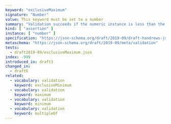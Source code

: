 ```yaml
---
keyword: "exclusiveMaximum"
signature: "Number"
value: This keyword must be set to a number
summary: "Validation succeeds if the numeric instance is less than the given number."
kind: [ "assertion" ]
instance: [ "number" ]
specification: "https://json-schema.org/draft/2019-09/draft-handrews-json-schema-validation-02#rfc.section.6.2.3"
metaschema: "https://json-schema.org/draft/2019-09/meta/validation"
tests:
  - draft2019-09/exclusiveMaximum.json
index: -999
introduced_in: draft3
changed_in:
  - draft6
related:
  - vocabulary: validation
    keyword: exclusiveMinimum
  - vocabulary: validation
    keyword: maximum
  - vocabulary: validation
    keyword: minimum
  - vocabulary: validation
    keyword: multipleOf
---
```

